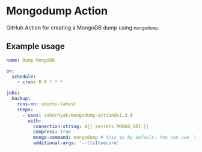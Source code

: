 # Mongodump Action

GitHub Action for creating a MongoDB dump using `mongodump`.

## Example usage

```yml
name: Dump MongoDB

on:
  schedule:
    - cron: 0 0 * * *

jobs:
  backup:
    runs-on: ubuntu-latest
    steps:
      - uses: zahornyak/mongodump-action@v1.3.0
        with:
          connection-string: ${{ secrets.MONGO_URI }}
          compress: true
          mongo-command: mongodump # this is by default. You can use `mongorestore` also here
          additional-args: '--tlsInsecure'
```
